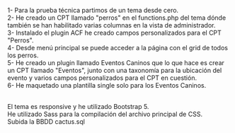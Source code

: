 1- Para la prueba técnica partimos de un tema desde cero.<br>
2- He creado un CPT llamado "perros" en el functions.php del tema dónde también se han habilitado varias columnas
en la vista de administrador.<br>
3- Instalado el plugin ACF he creado campos personalizados para el CPT "Perros".<br>
4- Desde menú principal se puede acceder a la página con el grid de todos los perros.<br>
5- He creado un plugin llamado Eventos Caninos que lo que hace es crear un CPT llamado "Eventos", junto con una taxonomía para la ubicación del evento
y varios campos personalizados para el CPT en cuestión.<br>
6- He maquetado una plantilla single solo para los Eventos Caninos.<br><br>

El tema es responsive y he utilizado Bootstrap 5.<br>
He utilizado Sass para la compilación del archivo principal de CSS.<br>
Subida la BBDD cactus.sql
